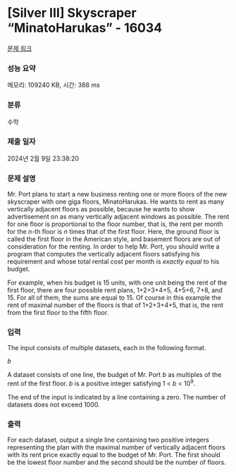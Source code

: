 # [Silver III] Skyscraper “MinatoHarukas” - 16034 

[문제 링크](https://www.acmicpc.net/problem/16034) 

### 성능 요약

메모리: 109240 KB, 시간: 388 ms

### 분류

수학

### 제출 일자

2024년 2월 9일 23:38:20

### 문제 설명

<p>Mr. Port plans to start a new business renting one or more floors of the new skyscraper with one giga floors, MinatoHarukas. He wants to rent as many vertically adjacent floors as possible, because he wants to show advertisement on as many vertically adjacent windows as possible. The rent for one floor is proportional to the floor number, that is, the rent per month for the <i>n</i>-th floor is <i>n</i> times that of the first floor. Here, the ground floor is called the first floor in the American style, and basement floors are out of consideration for the renting. In order to help Mr. Port, you should write a program that computes the vertically adjacent floors satisfying his requirement and whose total rental cost per month is <em>exactly equal</em> to his budget.</p>

<p>For example, when his budget is 15 units, with one unit being the rent of the first floor, there are four possible rent plans, 1+2+3+4+5, 4+5+6, 7+8, and 15. For all of them, the sums are equal to 15. Of course in this example the rent of maximal number of the floors is that of 1+2+3+4+5, that is, the rent from the first floor to the fifth floor.</p>

### 입력 

 <p>The input consists of multiple datasets, each in the following format.</p>

<pre><i>b</i></pre>

<p>A dataset consists of one line, the budget of Mr. Port <i>b</i> as multiples of the rent of the first floor. <i>b</i>  is a positive integer satisfying 1 < <i>b</i> < 10<sup>9</sup>.</p>

<p>The end of the input is indicated by a line containing a zero. The number of datasets does not exceed 1000.</p>

### 출력 

 <p>For each dataset, output a single line containing two positive integers representing the plan with the maximal number of vertically adjacent floors with its rent price exactly equal to the budget of Mr. Port. The first should be the lowest floor number and the second should be the number of floors.</p>

